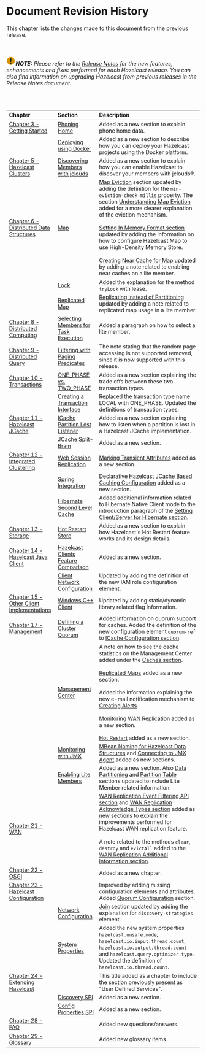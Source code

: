 

# Document Revision History

This chapter lists the changes made to this document from the previous release. 

<br></br>
![image](images/NoteSmall.jpg)***NOTE:*** *Please refer to the [Release Notes](http://docs.hazelcast.org/docs/release-notes/) for the new features, enhancements and fixes performed for each Hazelcast release. You can also find information on upgrading Hazelcast from previous releases in the Release Notes document.*

<br></br>

|Chapter|Section|Description|
|:-------|:-------|:-----------|
|[Chapter 3 - Getting Started](#getting-started)|[Phoning Home](#phoning-home)|Added as a new section to explain phone home data.|
||[Deploying using Docker](#deploying-using-docker)|Added as a new section to describe how you can deploy your Hazelcast projects using the Docker platform.
|[Chapter 5 - Hazelcast Clusters](#hazelcast-clusters)|[Discovering Members with jclouds](#discovering-members-with-jclouds)|Added as a new section to explain how you can enable Hazelcast to discover your members with jclouds&reg;.|
|[Chapter 6 - Distributed Data Structures](#distributed-data-structures)|[Map](#map)|[Map Eviction](#map-eviction) section updated by adding the definition for the `min-eviction-check-millis` property. The section [Understanding Map Eviction](#understanding-map-eviction) added for a more clearer explanation of the eviction mechanism.<br></br> [Setting In Memory Format section](#setting-in-memory-format) updated by adding the information on how to configure Hazelcast Map to use High-Density Memory Store.<br></br> [Creating Near Cache for Map](#creating-near-cache-for-map) updated by adding a note related to enabling near caches on a lite member.
||[Lock](#lock)|Added the explanation for the method `tryLock` with lease.
||[Replicated Map](#replicated-map)|[Replicating instead of Partitioning](#replicating-instead-of-partitioning) updated by adding a note related to replicated map usage in a lite member. 
|[Chapter 8 - Distributed Computing](#distributed-computing)|[Selecting Members for Task Execution](#selecting-members-for-task-execution)| Added a paragraph on how to select a lite member.
|[Chapter 9 - Distributed Query](#distributed-query)|[Filtering with Paging Predicates](#filtering-with-paging-predicates)| The note stating that the random page accessing is not supported removed, since it is now supported with this release.
|[Chapter 10 - Transactions](#transactions)|[ONE_PHASE vs. TWO_PHASE](#one_phase-vs-two_phase)| Added as a new section explaining the trade offs between these two transaction types.
||[Creating a Transaction Interface](#creating-a-transaction-interface)|Replaced the transaction type name LOCAL with ONE_PHASE. Updated the definitions of transaction types. 
|[Chapter 11 - Hazelcast JCache](#hazelcast-jcache)|[ICache Partition Lost Listener](#icache-partition-lost-listener)| Added as a new section explaining how to listen when a partition is lost in a Hazelcast JCache implementation.
||[JCache Split-Brain](#jcache-split-brain)|Added as a new section.
|[Chapter 12 - Integrated Clustering](#integrated-clustering)|[Web Session Replication](#web-session-replication)|[Marking Transient Attributes](#marking-transient-attributes) added as a new section.|
||[Spring Integration](#spring-integration)|[Declarative Hazelcast JCache Based Caching Configuration](#declarative-hazelcast-jcache-based-caching-configuration) added as a new section.
||[Hibernate Second Level Cache](#hibernate-second-level-cache)|Added additional information related to Hibernate Native Client mode to the introduction paragraph of the [Setting Client/Server for Hibernate section](#setting-client-server-for-hibernate).|
|[Chapter 13 - Storage](#storage)|[Hot Restart Store](#hot-restart-store)|Added as a new section to explain how Hazelcast's Hot Restart feature works and its design details.|
|[Chapter 14 - Hazelcast Java Client](#hazelcast-java-client)|[Hazelcast Clients Feature Comparison](#hazelcast-clients-feature-comparison)|Added as a new section.
||[Client Network Configuration](#client-network-configuration)|Updated by adding the definition of the new IAM role configuration element.
|[Chapter 15 - Other Client Implementations](#other-client-implementations)|[Windows C++ Client](#windows-c++-client)|Updated by adding static/dynamic library related flag information.
|[Chapter 17 - Management](#management)|[Defining a Cluster Quorum](#defining-a-cluster-quorum)|Added information on quorum support for caches. Added the definition of the new configuration element `quorum-ref` to [ICache Configuration section](#icache-configuration).|
||[Management Center](#management-center)|A note on how to see the cache statistics on the Management Center added under the [Caches section](#monitoring-caches).<br></br>[Replicated Maps](#monitoring-replicated-maps) added as a new section.<br><br> Added the information explaining the new e-mail notification mechanism to [Creating Alerts](#creating-alerts).<br></br>[Monitoring WAN Replication](#monitoring-wan-replication) added as a new section.<br></br>[Hot Restart](#hot-restart) added as a new section.
||[Monitoring with JMX](#monitoring-with-jmx)|[MBean Naming for Hazelcast Data Structures](#mbean-naming-for-hazelcast-data-structures) and [Connecting to JMX Agent](#connecting-to-jmx-agent) added as new sections.
||[Enabling Lite Members](#enabling-lite-members)|Added as a new section. Also [Data Partitioning](#data-partitioning) and [Partition Table](#partition-table) sections  updated to include Lite Member related information. 
|[Chapter 21 - WAN](#wan)||[WAN Replication Event Filtering API section](#wan-replication-event-filtering-api) and [WAN Replication Acknowledge Types section](#wan-replication-acknowledge-types) added as new sections to explain the improvements performed for Hazelcast WAN replication feature.<br></br> A note related to the methods `clear`, `destroy` and `evictAll` added to the [WAN Replication Additional Information section](#wan-replication-additional-information).|
|[Chapter 22 - OSGI](#osgi)||Added as a new chapter.|
|[Chapter 23 - Hazelcast Configuration](#hazelcast-configuration)||Improved by adding missing configuration elements and attributes. Added [Quorum Configuration](#quorum-configuration) section.|
||[Network Configuration](#network-configuration)|[Join](#join) section updated by adding the explanation for `discovery-strategies` element.
||[System Properties](#system-properties)|Added the new system properties `hazelcast.unsafe.mode`,  `hazelcast.io.input.thread.count`, `hazelcast.io.output.thread.count` and `hazelcast.query.optimizer.type`. Updated the definition of `hazelcast.io.thread.count`.
|[Chapter 24 - Extending Hazelcast](#extending-hazelcast)||This title added as a chapter to include the section previously present as "User Defined Services".|
||[Discovery SPI](#discovery-spi)|Added as a new section.
||[Config Properties SPI](#config-properties-spi)|Added as a new section.
|[Chapter 28 - FAQ](#frequently-asked-questions)||Added new questions/answers.|
|[Chapter 29 - Glossary](#glossary)||Added new glossary items.|






<br> </br>


